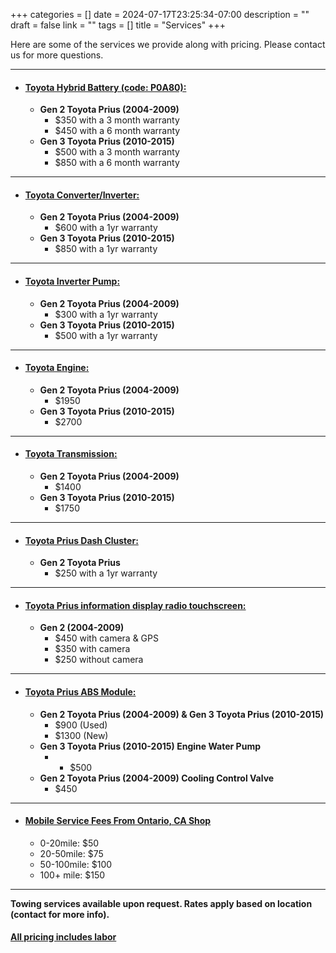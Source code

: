 +++
categories = []
date = 2024-07-17T23:25:34-07:00
description = ""
draft = false
link = ""
tags = []
title = "Services"
+++

<div class="container-fluid">
    <div class="justify-content-center row">
        <div class="col col-auto col-xl-10 px-0">
            <p class="lead mb-0 text-center">Here are some of the services we provide along with pricing. Please contact us for more questions.</p>
        
---

* #### <ins> Toyota Hybrid Battery (code: P0A80): </ins>
    * **Gen 2 Toyota Prius (2004-2009)**
        - $350 with a 3 month warranty 
        - $450 with a 6 month warranty
    * **Gen 3 Toyota Prius (2010-2015)**
        - $500 with a 3 month warranty
        - $850 with a 6 month warranty

---

* #### <ins> Toyota Converter/Inverter: </ins>
    * **Gen 2 Toyota Prius (2004-2009)**
        - $600 with a 1yr warranty
    * **Gen 3 Toyota Prius (2010-2015)**
        - $850 with a 1yr warranty

---

* #### <ins> Toyota Inverter Pump: </ins>
    * **Gen 2 Toyota Prius (2004-2009)**
        - $300 with a 1yr warranty
    * **Gen 3 Toyota Prius (2010-2015)**
        - $500 with a 1yr warranty

---

* #### <ins> Toyota Engine: </ins>
    * **Gen 2 Toyota Prius (2004-2009)**
        - $1950
    * **Gen 3 Toyota Prius (2010-2015)**
        - $2700

---

* #### <ins> Toyota Transmission: </ins>
    * **Gen 2 Toyota Prius (2004-2009)**
        - $1400
    * **Gen 3 Toyota Prius (2010-2015)**
        - $1750

---

* #### <ins> Toyota Prius Dash Cluster: </ins>
    * **Gen 2 Toyota Prius**
        - $250 with a 1yr warranty

---

* #### <ins> Toyota Prius information display radio touchscreen: </ins>
    * **Gen 2 (2004-2009)**
        - $450 with camera & GPS
        - $350 with camera
        - $250 without camera

---

* #### <ins> Toyota Prius ABS Module: </ins>
    * **Gen 2 Toyota Prius (2004-2009) & Gen 3 Toyota Prius (2010-2015)**
        - $900 (Used)
        - $1300 (New)
    * **Gen 3 Toyota Prius (2010-2015) Engine Water Pump**
        * - $500
    * **Gen 2 Toyota Prius (2004-2009) Cooling Control Valve**
        - $450

---

* #### <ins> Mobile Service Fees From Ontario, CA Shop </ins>
     - 0-20mile: $50
     - 20-50mile: $75
     - 50-100mile: $100
     - 100+ mile: $150

---

**Towing services available upon request. Rates apply based on location (contact for more info).**

#### <ins> **All pricing includes labor** </ins>

</div>
</div>
</div>
